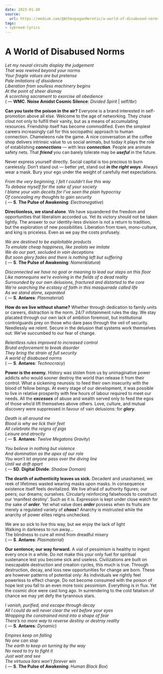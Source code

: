 ```yaml
---
date: 2023-01-30
source:
  url: https://medium.com/@AtheopaganHeretic/a-world-of-disabused-norms-821c3f8e2b47
tags:
- sybreed-lyrics
---
```


# A World of Disabused Norms

*Let my neural circuits display the judgement  
That was rewired beyond your norms  
Your fragile values are but pretense  
Pale imitations of dissidence  
Liberation from soulless machinery begins  
At the point of sheer dismay  
A scorching sacrament to exorcise all obedience*  
( — **WMC**. **Noise Amidst Cosmic Silence**: *Divided Spirit* | self/tbr)

**Can you taste the poison in the air?** Everyone is a brand interested in self-promotion above all else. Welcome to the age of networking. They chase clout not only to fulfill their vanity, but as a means of accumulating resources. Friendship itself has become commodified. Even the simplest careers increasingly call for this sociopathic approach to human connection. Chameleons rule the game. A nice conversation at the coffee shop delivers intrinsic value to us social animals, but today it plays the role of establishing ***connections*** — with less ***connection***. People are animate safety nets. That ***friend*** you can barely tolerate may be ***useful*** in the future.

Never express yourself directly. Social capital is too precious to burn carelessly. Don’t stand out — better yet, stand out ***in the right ways***. Always wear a mask. Bury your ego under the weight of carefully met expectations.

*From the very beginning, I felt I couldn’t live this way  
To debase myself for the sake of your society  
I blame your vain deceits for I’ve seen the plain hypocrisy  
Of concealing my thoughts to gain security*  
( — **S**. **The Pulse of Awakening**: *Electronegative*)

**Directionless, we stand alone**. We have squandered the freedom and opportunities that liberalism accorded us. Yet its victory should not be taken lightly. The answer to our identity-less division is not a return to tradition, but the exploration of new possibilities. Liberation from town, mono-culture, and king is priceless. Even as we pay the costs profusely.

*We are destined to be exploitable products  
To emulate cheap happiness, like zealots we imitate  
We do our part, secluded in vain deceptions  
But soon glory fades and there is nothing left but suffering*  
( — **S**. **The Pulse of Awakening**: *Nomenklatura*)

*Disconnected we have no goal or meaning to lead our steps on this floor  
Like mannequins we’re evolving in the fields of a dead reality  
Surrounded by our own delusions, fractured and distorted to the core  
We’re searching the ecstasy of faith in this masquerade called life  
As we stand alone, separated*  
( — **S**. **Antares**: *Plasmaterial*)

**How do we live without shame?** Whether through dedication to family units or careers, distraction is the norm. 24/7 infotainment rules the day. We stay placated through our own lack of ambition foremost, but institutional controlguards prey on those who dare pass through the veil of security. Needlessly we relent. Secure in the delusion that systems work themselves out: We’ve succumbed to our fear of change.

*Relentless rules improved to increased control  
Brutal enforcement to break disorder  
They bring the strain of full security  
A world of disabused norms*  
( — **S**. **Antares**: *Technocracy*)

**Power is the enemy.** History was stolen from us by unimaginative power addicts who would sooner destroy the world than release it from their control. What a sickening neurosis: to feed their own insecurity with the blood of fellow beings. At every stage of our development, it was possible to live in relative prosperity with few hours of labour required to meet our needs. All the ***excesses*** of abuse and wealth served only to feed the egos of those who’d lift themselves above others. Love, culture, and mutual discovery were suppressed in favour of vain delusions: for ***glory***.

*Death is all around me  
Blood is why we lick their feet  
All celebrate the reigns of pigs  
Leisure and atrocity*  
( — **S**. **Antares**: *Twelve Megatons Gravity*)

*You believe in nothing but violence  
And domination as the apex of our role  
You won’t let anyone pass over the diving line  
Until we drift apart*  
( — **SD**. **Digital Divide**: *Shadow Domain*)

**The dearth of authenticity leaves us sick.** Decadent and unashamed, we reek of lifetimes wasted wearing masks upon masks. In consequence existence itself feels devitalized. We live afraid of authority figures; our peers; our dreams; ourselves. Circularly reinforcing falsehoods to construct our ‘manifest destiny’. Such as it is. Expression is kept under close watch for the sake of ***order***. Yet what value does ***order*** possess when its fruits are merely a regulated variety of ***chaos***? Anarchy is mistrusted while the anarchy of power elites reigns unchecked.

We are so sick to live this way, but we enjoy the lack of light  
Walking in darkness to run away…  
The blindness to cure all mind from dreadful misery  
( — **S**. **Antares**: *Plasmaterial*)

**Our sentence; our way forward.** A vial of pessimism is healthy to ingest every once in a while. Do not make this your only fuel for spiritual sustenance lest you become sick and useless. Civilizations are built on inescapable destruction and creation cycles, this much is true. Through destruction, decay, and loss new opportunities for change are born. These are however patterns of potential only: As individuals we rightly feel powerless to effect change. Do not become consumed with the poison of hope lest you fall to an even more toxic pessimism. Everything is in flux. Yet the cosmic dice were cast long ago. In surrendering to the cold fatalism of chance we may yet defy the tyrannous stars.

*I vanish, purified, and escape through decay  
All I could do will never clear the veil before your eyes  
Wrapping the constrained mind into a shape of fear  
There’s no more way to reverse destiny or destroy reality*  
( — **S**. **Antares**: *Dynamic*)

*Empires keep on falling  
No one can stop  
The earth to keep on turning by the way  
No need to try to fight it  
Just wait and see  
The virtuous liars won’t forever win*  
( — **S**. **The Pulse of Awakening**: *Human Black Box*)
